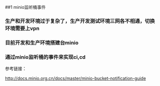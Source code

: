 ##1 minio监听桶事件

### 生产和开发环境过于复杂了，生产开发测试环境三网各不相通，切换环境需要上vpn
### 目前开发和生产环境搭建台minio
### 通过minio监听桶的事件来实现ci,cd

参考链接：

http://docs.minio.org.cn/docs/master/minio-bucket-notification-guide
